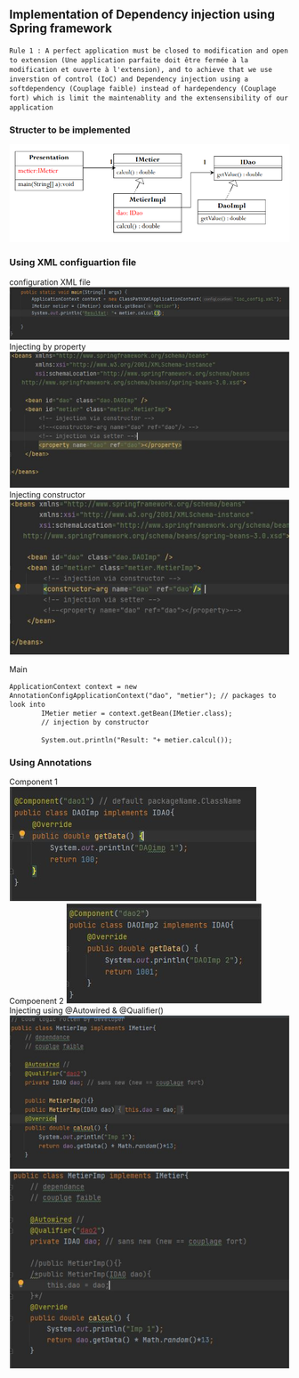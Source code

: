 ## Implementation of Dependency injection using Spring framework

`Rule 1 : A perfect application must be closed to modification and open to extension (Une application parfaite doit être fermée à la modification et ouverte à l'extension), and to achieve that we use inverstion of control (IoC) and Dependency injection using a softdependency (Couplage faible) instead of hardependency (Couplage fort) which is limit the maintenablity and the extensensibility of our application `

### Structer to be implemented

![Uml class diagram ](screenshots/Screenshot_1.png)

### Using XML configuartion file

configuration XML file
![Inject dependency using xml config file ](screenshots/spring_xml.JPG)
Injecting by property
![Inject dependency using property ](screenshots/spring_xml_setter.JPG)
Injecting constructor
![Inject dependency using constructor ](screenshots/spring_xml_const.JPG)

Main

```
ApplicationContext context = new AnnotationConfigApplicationContext("dao", "metier"); // packages to look into
        IMetier metier = context.getBean(IMetier.class);
        // injection by constructor

        System.out.println("Result: "+ metier.calcul());
```

### Using Annotations

Component 1
![Inject dependency using annotation ](screenshots/spring_annotions_comp.JPG)
Compoenent 2
![Inject dependency using annotation ](screenshots/spring_annotions_comp2.JPG)
Injecting using @Autowired & @Qualifier()
![Inject dependency using annotation ](screenshots/spring_annotions_autowired.JPG)
![Inject dependency using annotation ](screenshots/spring_annotions_autowired2.JPG)
